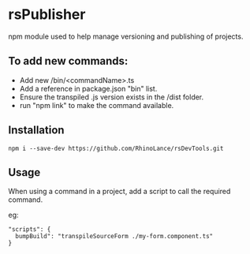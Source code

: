 # rsPublisher
npm module used to help manage versioning and publishing of projects.

## To add new commands: ##
* Add new /bin/\<commandName\>.ts
* Add a reference in package.json "bin" list.
* Ensure the transpiled .js version exists in the /dist folder.
* run "npm link" to make the command available.

## Installation ##
	npm i --save-dev https://github.com/RhinoLance/rsDevTools.git 

## Usage ##
When using a command in a project, add a script to call the required command.

eg:

	"scripts": {
	  bumpBuild": "transpileSourceForm ./my-form.component.ts"
	}

